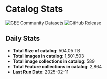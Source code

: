# Catalog Stats

![GEE Community Datasets](https://img.shields.io/endpoint?url=https://gist.githubusercontent.com/samapriya/34bc0c1280d475d3a69e3b60a706226e/raw/community.json)
![GitHub Release](https://img.shields.io/github/v/release/samapriya/awesome-gee-community-datasets)

## Daily Stats

<!-- START_MARKER -->
* **Total Size of catalog**: 504.05 TB
* **Total images in catalog**: 1,501,503
* **Total image collections in catalog**: 589
* **Total Feature collections in catalog**: 2,864
* **Last Run Date**: 2025-02-11
<!-- END_MARKER -->
